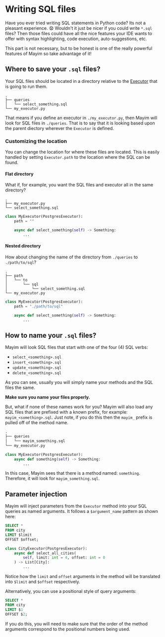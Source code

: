 # Writing SQL files

Have you ever tried writing SQL statements in Python code? Its not a pleasant experience. :anguished: Wouldn't it just be nicer if you could write `*.sql` files? Then those files could have all the nice features your IDE wants to offer with syntax highlighting, code execution, auto-suggestions, etc.

This part is not necessary, but to be honest is one of the really powerful features of Mayim so take advantage of it!

## Where to save your `.sql` files?

Your SQL files should be located in a directory relative to the [Executor](executors) that is going to run them.

```
.
├── queries
│   └── select_something.sql
└── my_executor.py
```

That means if you define an executor in `./my_executor.py`, then Mayim will look for SQL files in `./queries`. That is to say that it is looking based upon the parent diectory wherever the `Executor` is defined.

### Customizing the location

You can change the location for where these files are located. This is easily handled by setting `Executor.path` to the location where the SQL can be found.

#### Flat directory

What if, for example, you want the SQL files and executor all in the same directory?

```
.
├── my_executor.py
└── select_something.sql
```

```python
class MyExecutor(PostgresExecutor):
    path = ""

    async def select_something(self) -> Something:
        ...
```

#### Nested directory

How about changing the name of the directory from `./queries` to `./path/to/sql`?

```
.
├── path
│   └── to
│       └── sql
│           └── select_something.sql
└── my_executor.py
```

```python
class MyExecutor(PostgresExecutor):
    path = "./path/to/sql"

    async def select_something(self) -> Something:
        ...
```

## How to name your `.sql` files?

Mayim will look SQL files that start with one of the four (4) SQL verbs:

- `select_<something>.sql`
- `insert_<something>.sql`
- `update_<something>.sql`
- `delete_<something>.sql`

As you can see, usually you will simply name your methods and the SQL files the same.

**Make sure you name your files properly.**

But, what if none of these names work for you? Mayim will also load any SQL files that are prefixed with a known prefix, for example: `mayim_<something>.sql`. Just note, if you do this then the `mayim_` prefix is pulled off of the method name.

```python
.
├── queries
│   └── mayim_something.sql
└── my_executor.py

```
```python
class MyExecutor(PostgresExecutor):
    async def something(self) -> Something:
        ...
```

In this case, Mayim sees that there is a method named: `something`. Therefore, it will look for `mayim_something.sql`.

## Parameter injection

Mayim will inject parameters from the `Executor` method into your SQL queries as named arguments. It follows a `$argument_name` pattern as shown here:

```sql
SELECT *
FROM city
LIMIT $limit
OFFSET $offset;
```

```python
class CityExecutor(PostgresExecutor):
    async def select_all_cities(
        self, limit: int = 4, offset: int = 0
    ) -> List[City]:
        ...
```

Notice how the `limit` and `offset` arguments in the method will be translated into `$limit` and `$offset` respectively.

Alternatively, you can use a positional style of query arguments:

```sql
SELECT *
FROM city
LIMIT $1
OFFSET $2;
```

If you do this, you will need to make sure that the order of the method arguments correspond to the positional numbers being used.
